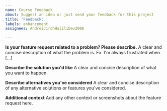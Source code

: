 ```yaml
---
name: Course Feedback
about: Suggest an idea or just send your feedback for this project
title: 'Feedback: '
labels: enhancement
assignees: AndreiJirohHaliliDev2006

---
```


**Is your feature request related to a problem? Please describe.**
A clear and concise description of what the problem is. Ex. I'm always frustrated when [...]

**Describe the solution you'd like**
A clear and concise description of what you want to happen.

**Describe alternatives you've considered**
A clear and concise description of any alternative solutions or features you've considered.

**Additional context**
Add any other context or screenshots about the feature request here.
